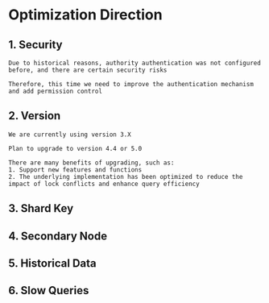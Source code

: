# Optimization Direction

## 1. Security
```
Due to historical reasons, authority authentication was not configured before, and there are certain security risks

Therefore, this time we need to improve the authentication mechanism and add permission control
```

## 2. Version
```
We are currently using version 3.X

Plan to upgrade to version 4.4 or 5.0

There are many benefits of upgrading, such as:
1. Support new features and functions
2. The underlying implementation has been optimized to reduce the impact of lock conflicts and enhance query efficiency
```


## 3. Shard Key

## 4. Secondary Node

## 5. Historical Data

## 6. Slow Queries

